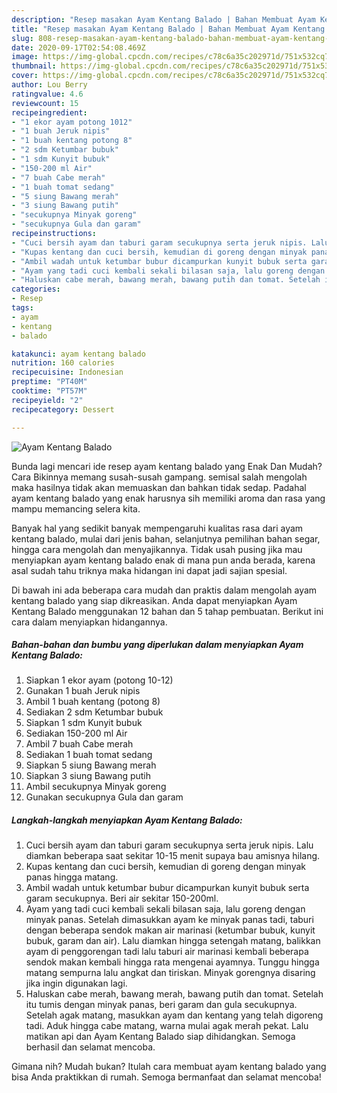 ```yaml
---
description: "Resep masakan Ayam Kentang Balado | Bahan Membuat Ayam Kentang Balado Yang Bisa Manjain Lidah"
title: "Resep masakan Ayam Kentang Balado | Bahan Membuat Ayam Kentang Balado Yang Bisa Manjain Lidah"
slug: 808-resep-masakan-ayam-kentang-balado-bahan-membuat-ayam-kentang-balado-yang-bisa-manjain-lidah
date: 2020-09-17T02:54:08.469Z
image: https://img-global.cpcdn.com/recipes/c78c6a35c202971d/751x532cq70/ayam-kentang-balado-foto-resep-utama.jpg
thumbnail: https://img-global.cpcdn.com/recipes/c78c6a35c202971d/751x532cq70/ayam-kentang-balado-foto-resep-utama.jpg
cover: https://img-global.cpcdn.com/recipes/c78c6a35c202971d/751x532cq70/ayam-kentang-balado-foto-resep-utama.jpg
author: Lou Berry
ratingvalue: 4.6
reviewcount: 15
recipeingredient:
- "1 ekor ayam potong 1012"
- "1 buah Jeruk nipis"
- "1 buah kentang potong 8"
- "2 sdm Ketumbar bubuk"
- "1 sdm Kunyit bubuk"
- "150-200 ml Air"
- "7 buah Cabe merah"
- "1 buah tomat sedang"
- "5 siung Bawang merah"
- "3 siung Bawang putih"
- "secukupnya Minyak goreng"
- "secukupnya Gula dan garam"
recipeinstructions:
- "Cuci bersih ayam dan taburi garam secukupnya serta jeruk nipis. Lalu diamkan beberapa saat sekitar 10-15 menit supaya bau amisnya hilang."
- "Kupas kentang dan cuci bersih, kemudian di goreng dengan minyak panas hingga matang."
- "Ambil wadah untuk ketumbar bubur dicampurkan kunyit bubuk serta garam secukupnya. Beri air sekitar 150-200ml."
- "Ayam yang tadi cuci kembali sekali bilasan saja, lalu goreng dengan minyak panas. Setelah dimasukkan ayam ke minyak panas tadi, taburi dengan beberapa sendok makan air marinasi (ketumbar bubuk, kunyit bubuk, garam dan air). Lalu diamkan hingga setengah matang, balikkan ayam di penggorengan tadi lalu taburi air marinasi kembali beberapa sendok makan kembali hingga rata mengenai ayamnya. Tunggu hingga matang sempurna lalu angkat dan tiriskan. Minyak gorengnya disaring jika ingin digunakan lagi."
- "Haluskan cabe merah, bawang merah, bawang putih dan tomat. Setelah itu tumis dengan minyak panas, beri garam dan gula secukupnya. Setelah agak matang, masukkan ayam dan kentang yang telah digoreng tadi. Aduk hingga cabe matang, warna mulai agak merah pekat. Lalu matikan api dan Ayam Kentang Balado siap dihidangkan. Semoga berhasil dan selamat mencoba."
categories:
- Resep
tags:
- ayam
- kentang
- balado

katakunci: ayam kentang balado 
nutrition: 160 calories
recipecuisine: Indonesian
preptime: "PT40M"
cooktime: "PT57M"
recipeyield: "2"
recipecategory: Dessert

---
```



![Ayam Kentang Balado](https://img-global.cpcdn.com/recipes/c78c6a35c202971d/751x532cq70/ayam-kentang-balado-foto-resep-utama.jpg)

Bunda lagi mencari ide resep ayam kentang balado yang Enak Dan Mudah? Cara Bikinnya memang susah-susah gampang. semisal salah mengolah maka hasilnya tidak akan memuaskan dan bahkan tidak sedap. Padahal ayam kentang balado yang enak harusnya sih memiliki aroma dan rasa yang mampu memancing selera kita.

Banyak hal yang sedikit banyak mempengaruhi kualitas rasa dari ayam kentang balado, mulai dari jenis bahan, selanjutnya pemilihan bahan segar, hingga cara mengolah dan menyajikannya. Tidak usah pusing jika mau menyiapkan ayam kentang balado enak di mana pun anda berada, karena asal sudah tahu triknya maka hidangan ini dapat jadi sajian spesial.




Di bawah ini ada beberapa cara mudah dan praktis dalam mengolah ayam kentang balado yang siap dikreasikan. Anda dapat menyiapkan Ayam Kentang Balado menggunakan 12 bahan dan 5 tahap pembuatan. Berikut ini cara dalam menyiapkan hidangannya.

<!--inarticleads1-->

##### Bahan-bahan dan bumbu yang diperlukan dalam menyiapkan Ayam Kentang Balado:

1. Siapkan 1 ekor ayam (potong 10-12)
1. Gunakan 1 buah Jeruk nipis
1. Ambil 1 buah kentang (potong 8)
1. Sediakan 2 sdm Ketumbar bubuk
1. Siapkan 1 sdm Kunyit bubuk
1. Sediakan 150-200 ml Air
1. Ambil 7 buah Cabe merah
1. Sediakan 1 buah tomat sedang
1. Siapkan 5 siung Bawang merah
1. Siapkan 3 siung Bawang putih
1. Ambil secukupnya Minyak goreng
1. Gunakan secukupnya Gula dan garam




<!--inarticleads2-->

##### Langkah-langkah menyiapkan Ayam Kentang Balado:

1. Cuci bersih ayam dan taburi garam secukupnya serta jeruk nipis. Lalu diamkan beberapa saat sekitar 10-15 menit supaya bau amisnya hilang.
1. Kupas kentang dan cuci bersih, kemudian di goreng dengan minyak panas hingga matang.
1. Ambil wadah untuk ketumbar bubur dicampurkan kunyit bubuk serta garam secukupnya. Beri air sekitar 150-200ml.
1. Ayam yang tadi cuci kembali sekali bilasan saja, lalu goreng dengan minyak panas. Setelah dimasukkan ayam ke minyak panas tadi, taburi dengan beberapa sendok makan air marinasi (ketumbar bubuk, kunyit bubuk, garam dan air). Lalu diamkan hingga setengah matang, balikkan ayam di penggorengan tadi lalu taburi air marinasi kembali beberapa sendok makan kembali hingga rata mengenai ayamnya. Tunggu hingga matang sempurna lalu angkat dan tiriskan. Minyak gorengnya disaring jika ingin digunakan lagi.
1. Haluskan cabe merah, bawang merah, bawang putih dan tomat. Setelah itu tumis dengan minyak panas, beri garam dan gula secukupnya. Setelah agak matang, masukkan ayam dan kentang yang telah digoreng tadi. Aduk hingga cabe matang, warna mulai agak merah pekat. Lalu matikan api dan Ayam Kentang Balado siap dihidangkan. Semoga berhasil dan selamat mencoba.




Gimana nih? Mudah bukan? Itulah cara membuat ayam kentang balado yang bisa Anda praktikkan di rumah. Semoga bermanfaat dan selamat mencoba!
